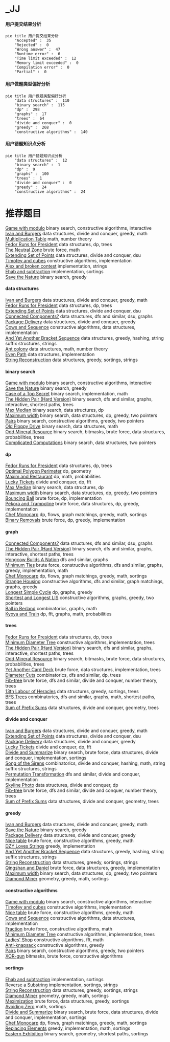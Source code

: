 # _JJ
<!-- tabs:start -->
#### **用户提交结果分析**

```mermaid
pie title 用户提交结果分析
    "Accepted" :  35
    "Rejected" :  0
    "Wrong answer" :  47
    "Runtime error" :  6
    "Time limit exceeded" :  12
    "Memory limit exceeded" :  0
    "Compilation error" :  0
    "Partial" :  0
```
#### **用户做题类型偏好分析**

```mermaid
pie title 用户做题类型偏好分析
    "data structures" :  110
    "binary search" :  115
    "dp" :  298
    "graphs" :  17
    "trees" :  64
    "divide and conquer" :  0
    "greedy" :  268
    "constructive algorithms" :  140
```
#### **用户错题知识点分析**

```mermaid
pie title 用户错题知识点分析
    "data structures" :  12
    "binary search" :  1
    "dp" :  9
    "graphs" :  100
    "trees" :  1
    "divide and conquer" :  0
    "greedy" :  24
    "constructive algorithms" :  24
```
<!-- tabs:end -->
# 推荐题目
[Game with modulo](http://codeforces.com/problemset/problem/1103/B)		binary search,
                        constructive algorithms,
                        interactive		  
[Ivan and Burgers](http://codeforces.com/problemset/problem/1100/F)		data structures,
                        divide and conquer,
                        greedy,
                        math		  
[Multiplication Table](http://codeforces.com/problemset/problem/1220/B)		math,
                        number theory		  
[Fedor Runs for President](http://codeforces.com/problemset/problem/1179/D)		data structures,
                        dp,
                        trees		  
[The Neutral Zone](http://codeforces.com/problemset/problem/1017/F)		brute force,
                        math		  
[Extending Set of Points](http://codeforces.com/problemset/problem/1140/F)		data structures,
                        divide and conquer,
                        dsu		  
[Timofey and cubes](http://codeforces.com/problemset/problem/764/B)		constructive algorithms,
                        implementation		  
[Alex and broken contest](http://codeforces.com/problemset/problem/877/A)		implementation,
                        strings		  
[Ehab and subtraction](http://codeforces.com/problemset/problem/1088/B)		implementation,
                        sortings		  
[Save the Nature](https://codeforces.com/contest/1241/problem/C)		binary search,
                        greedy		  
<!-- tabs:start -->
#### **data structures**
[Ivan and Burgers](http://codeforces.com/problemset/problem/1100/F)		data structures,
                        divide and conquer,
                        greedy,
                        math		  
[Fedor Runs for President](http://codeforces.com/problemset/problem/1179/D)		data structures,
                        dp,
                        trees		  
[Extending Set of Points](http://codeforces.com/problemset/problem/1140/F)		data structures,
                        divide and conquer,
                        dsu		  
[Connected Components?](http://codeforces.com/problemset/problem/920/E)		data structures,
                        dfs and similar,
                        dsu,
                        graphs		  
[Package Delivery](https://codeforces.com/contest/635/problem/E)		data structures,
                        divide and conquer,
                        greedy		  
[Cows and Sequence](http://codeforces.com/problemset/problem/283/A)		constructive algorithms,
                        data structures,
                        implementation		  
[And Yet Another Bracket Sequence](http://codeforces.com/problemset/problem/524/F)		data structures,
                        greedy,
                        hashing,
                        string suffix structures,
                        strings		  
[Ant colony](http://codeforces.com/problemset/problem/474/F)		data structures,
                        math,
                        number theory		  
[Even Path](http://codeforces.com/problemset/problem/1252/C)		data structures,
                        implementation		  
[String Reconstruction](http://codeforces.com/problemset/problem/827/A)		data structures,
                        greedy,
                        sortings,
                        strings		  
#### **binary search**
[Game with modulo](http://codeforces.com/problemset/problem/1103/B)		binary search,
                        constructive algorithms,
                        interactive		  
[Save the Nature](https://codeforces.com/contest/1241/problem/C)		binary search,
                        greedy		  
[Case of a Top Secret](http://codeforces.com/problemset/problem/555/D)		binary search,
                        implementation,
                        math		  
[The Hidden Pair (Hard Version)](http://codeforces.com/problemset/problem/1370/F2)		binary search,
                        dfs and similar,
                        graphs,
                        interactive,
                        shortest paths,
                        trees		  
[Max Median](http://codeforces.com/problemset/problem/1486/D)		binary search,
                        data structures,
                        dp		  
[Maximum width](http://codeforces.com/problemset/problem/1492/C)		binary search,
                        data structures,
                        dp,
                        greedy,
                        two pointers		  
[Pairs](http://codeforces.com/problemset/problem/1463/D)		binary search,
                        constructive algorithms,
                        greedy,
                        two pointers		  
[Old Floppy Drive](http://codeforces.com/problemset/problem/1490/G)		binary search,
                        data structures,
                        math		  
[Odd Mineral Resource](http://codeforces.com/problemset/problem/1479/D)		binary search,
                        bitmasks,
                        brute force,
                        data structures,
                        probabilities,
                        trees		  
[Complicated Computations](http://codeforces.com/problemset/problem/1436/E)		binary search,
                        data structures,
                        two pointers		  
#### **dp**
[Fedor Runs for President](http://codeforces.com/problemset/problem/1179/D)		data structures,
                        dp,
                        trees		  
[Optimal Polygon Perimeter](https://codeforces.com/contest/1074/problem/C)		dp,
                        geometry		  
[Maxim and Restaurant](http://codeforces.com/problemset/problem/261/B)		dp,
                        math,
                        probabilities		  
[Lucky Tickets](http://codeforces.com/problemset/problem/1096/G)		divide and conquer,
                        dp,
                        fft		  
[Max Median](http://codeforces.com/problemset/problem/1486/D)		binary search,
                        data structures,
                        dp		  
[Maximum width](http://codeforces.com/problemset/problem/1492/C)		binary search,
                        data structures,
                        dp,
                        greedy,
                        two pointers		  
[Bouncing Ball](https://codeforces.com/contest/1457/problem/C)		brute force,
                        dp,
                        implementation		  
[Pekora and Trampoline](http://codeforces.com/problemset/problem/1491/C)		brute force,
                        data structures,
                        dp,
                        greedy,
                        implementation		  
[Chef Monocarp](http://codeforces.com/problemset/problem/1437/C)		dp,
                        flows,
                        graph matchings,
                        greedy,
                        math,
                        sortings		  
[Binary Removals](http://codeforces.com/problemset/problem/1499/B)		brute force,
                        dp,
                        greedy,
                        implementation		  
#### **graph**
[Connected Components?](http://codeforces.com/problemset/problem/920/E)		data structures,
                        dfs and similar,
                        dsu,
                        graphs		  
[The Hidden Pair (Hard Version)](http://codeforces.com/problemset/problem/1370/F2)		binary search,
                        dfs and similar,
                        graphs,
                        interactive,
                        shortest paths,
                        trees		  
[Hongcow Builds A Nation](http://codeforces.com/problemset/problem/744/A)		dfs and similar,
                        graphs		  
[Minimum Ties](http://codeforces.com/problemset/problem/1487/C)		brute force,
                        constructive algorithms,
                        dfs and similar,
                        graphs,
                        greedy,
                        implementation,
                        math		  
[Chef Monocarp](http://codeforces.com/problemset/problem/1437/C)		dp,
                        flows,
                        graph matchings,
                        greedy,
                        math,
                        sortings		  
[Strange Housing](http://codeforces.com/problemset/problem/1470/D)		constructive algorithms,
                        dfs and similar,
                        graph matchings,
                        graphs,
                        greedy		  
[Longest Simple Cycle](http://codeforces.com/problemset/problem/1476/C)		dp,
                        graphs,
                        greedy		  
[Shortest and Longest LIS](http://codeforces.com/problemset/problem/1304/D)		constructive algorithms,
                        graphs,
                        greedy,
                        two pointers		  
[Ball in Berland](http://codeforces.com/problemset/problem/1475/C)		combinatorics,
                        graphs,
                        math		  
[Kyoya and Train](http://codeforces.com/problemset/problem/553/E)		dp,
                        fft,
                        graphs,
                        math,
                        probabilities		  
#### **trees**
[Fedor Runs for President](http://codeforces.com/problemset/problem/1179/D)		data structures,
                        dp,
                        trees		  
[Minimum Diameter Tree](https://codeforces.com/contest/1087/problem/D)		constructive algorithms,
                        implementation,
                        trees		  
[The Hidden Pair (Hard Version)](http://codeforces.com/problemset/problem/1370/F2)		binary search,
                        dfs and similar,
                        graphs,
                        interactive,
                        shortest paths,
                        trees		  
[Odd Mineral Resource](http://codeforces.com/problemset/problem/1479/D)		binary search,
                        bitmasks,
                        brute force,
                        data structures,
                        probabilities,
                        trees		  
[Yet Another Card Deck](http://codeforces.com/problemset/problem/1511/C)		brute force,
                        data structures,
                        implementation,
                        trees		  
[Diameter Cuts](http://codeforces.com/problemset/problem/1499/F)		combinatorics,
                        dfs and similar,
                        dp,
                        trees		  
[Fib-tree](http://codeforces.com/problemset/problem/1491/E)		brute force,
                        dfs and similar,
                        divide and conquer,
                        number theory,
                        trees		  
[13th Labour of Heracles](http://codeforces.com/problemset/problem/1466/D)		data structures,
                        greedy,
                        sortings,
                        trees		  
[BFS Trees](http://codeforces.com/problemset/problem/1495/D)		combinatorics,
                        dfs and similar,
                        graphs,
                        math,
                        shortest paths,
                        trees		  
[Sum of Prefix Sums](http://codeforces.com/problemset/problem/1303/G)		data structures,
                        divide and conquer,
                        geometry,
                        trees		  
#### **divide and conquer**
[Ivan and Burgers](http://codeforces.com/problemset/problem/1100/F)		data structures,
                        divide and conquer,
                        greedy,
                        math		  
[Extending Set of Points](http://codeforces.com/problemset/problem/1140/F)		data structures,
                        divide and conquer,
                        dsu		  
[Package Delivery](https://codeforces.com/contest/635/problem/E)		data structures,
                        divide and conquer,
                        greedy		  
[Lucky Tickets](http://codeforces.com/problemset/problem/1096/G)		divide and conquer,
                        dp,
                        fft		  
[Divide and Summarize](http://codeforces.com/problemset/problem/1461/D)		binary search,
                        brute force,
                        data structures,
                        divide and conquer,
                        implementation,
                        sortings		  
[Song of the Sirens](http://codeforces.com/problemset/problem/1466/G)		combinatorics,
                        divide and conquer,
                        hashing,
                        math,
                        string suffix structures,
                        strings		  
[Permutation Transformation](http://codeforces.com/problemset/problem/1490/D)		dfs and similar,
                        divide and conquer,
                        implementation		  
[Skyline Photo](https://codeforces.com/contest/1483/problem/C)		data structures,
                        divide and conquer,
                        dp		  
[Fib-tree](http://codeforces.com/problemset/problem/1491/E)		brute force,
                        dfs and similar,
                        divide and conquer,
                        number theory,
                        trees		  
[Sum of Prefix Sums](http://codeforces.com/problemset/problem/1303/G)		data structures,
                        divide and conquer,
                        geometry,
                        trees		  
#### **greedy**
[Ivan and Burgers](http://codeforces.com/problemset/problem/1100/F)		data structures,
                        divide and conquer,
                        greedy,
                        math		  
[Save the Nature](https://codeforces.com/contest/1241/problem/C)		binary search,
                        greedy		  
[Package Delivery](https://codeforces.com/contest/635/problem/E)		data structures,
                        divide and conquer,
                        greedy		  
[Nice table](https://codeforces.com/contest/1099/problem/E)		brute force,
                        constructive algorithms,
                        greedy,
                        math		  
[DZY Loves Strings](http://codeforces.com/problemset/problem/447/B)		greedy,
                        implementation		  
[And Yet Another Bracket Sequence](http://codeforces.com/problemset/problem/524/F)		data structures,
                        greedy,
                        hashing,
                        string suffix structures,
                        strings		  
[String Reconstruction](http://codeforces.com/problemset/problem/827/A)		data structures,
                        greedy,
                        sortings,
                        strings		  
[Qingshan and Daniel](http://codeforces.com/problemset/problem/1495/E)		brute force,
                        data structures,
                        greedy,
                        implementation		  
[Maximum width](http://codeforces.com/problemset/problem/1492/C)		binary search,
                        data structures,
                        dp,
                        greedy,
                        two pointers		  
[Diamond Miner](https://codeforces.com/contest/1496/problem/C)		geometry,
                        greedy,
                        math,
                        sortings		  
#### **constructive algorithms**
[Game with modulo](http://codeforces.com/problemset/problem/1103/B)		binary search,
                        constructive algorithms,
                        interactive		  
[Timofey and cubes](http://codeforces.com/problemset/problem/764/B)		constructive algorithms,
                        implementation		  
[Nice table](https://codeforces.com/contest/1099/problem/E)		brute force,
                        constructive algorithms,
                        greedy,
                        math		  
[Cows and Sequence](http://codeforces.com/problemset/problem/283/A)		constructive algorithms,
                        data structures,
                        implementation		  
[Fraction](http://codeforces.com/problemset/problem/854/A)		brute force,
                        constructive algorithms,
                        math		  
[Minimum Diameter Tree](https://codeforces.com/contest/1087/problem/D)		constructive algorithms,
                        implementation,
                        trees		  
[Ladies' Shop](http://codeforces.com/problemset/problem/286/E)		constructive algorithms,
                        fft,
                        math		  
[Anti-knapsack](http://codeforces.com/problemset/problem/1493/A)		constructive algorithms,
                        greedy		  
[Pairs](http://codeforces.com/problemset/problem/1463/D)		binary search,
                        constructive algorithms,
                        greedy,
                        two pointers		  
[XOR-gun](https://codeforces.com/contest/1456/problem/B)		bitmasks,
                        brute force,
                        constructive algorithms		  
#### **sortings**
[Ehab and subtraction](http://codeforces.com/problemset/problem/1088/B)		implementation,
                        sortings		  
[Reverse a Substring](http://codeforces.com/problemset/problem/1155/A)		implementation,
                        sortings,
                        strings		  
[String Reconstruction](http://codeforces.com/problemset/problem/827/A)		data structures,
                        greedy,
                        sortings,
                        strings		  
[Diamond Miner](https://codeforces.com/contest/1496/problem/C)		geometry,
                        greedy,
                        math,
                        sortings		  
[Meximization](http://codeforces.com/problemset/problem/1497/A)		brute force,
                        data structures,
                        greedy,
                        sortings		  
[Avoiding Zero](http://codeforces.com/problemset/problem/1427/A)		math,
                        sortings		  
[Divide and Summarize](http://codeforces.com/problemset/problem/1461/D)		binary search,
                        brute force,
                        data structures,
                        divide and conquer,
                        implementation,
                        sortings		  
[Chef Monocarp](http://codeforces.com/problemset/problem/1437/C)		dp,
                        flows,
                        graph matchings,
                        greedy,
                        math,
                        sortings		  
[Replacing Elements](http://codeforces.com/problemset/problem/1473/A)		greedy,
                        implementation,
                        math,
                        sortings		  
[Eastern Exhibition](http://codeforces.com/problemset/problem/1486/B)		binary search,
                        geometry,
                        shortest paths,
                        sortings		  
<!-- tabs:end -->
